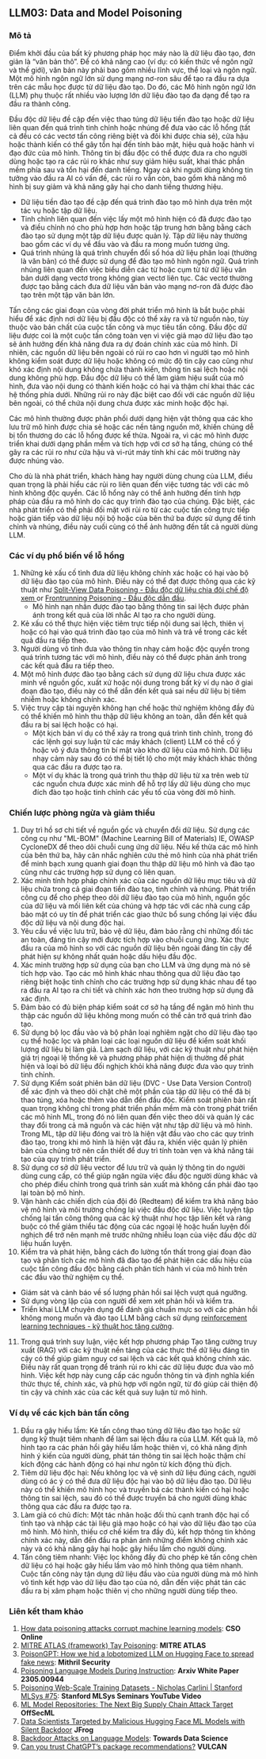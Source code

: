 ## LLM03: Data and Model Poisoning

### Mô tả

Điểm khởi đầu của bất kỳ phương pháp học máy nào là dữ liệu đào tạo, đơn giản là “văn bản thô”. Để có khả năng cao (ví dụ: có kiến ​​thức về ngôn ngữ và thế giới), văn bản này phải bao gồm nhiều lĩnh vực, thể loại và ngôn ngữ. Một mô hình ngôn ngữ lớn sử dụng mạng nơ-ron sâu để tạo ra đầu ra dựa trên các mẫu học được từ dữ liệu đào tạo. Do đó, các Mô hình ngôn ngữ lớn (LLM) phụ thuộc rất nhiều vào lượng lớn dữ liệu đào tạo đa dạng để tạo ra đầu ra thành công.

Đầu độc dữ liệu đề cập đến việc thao túng dữ liệu tiền đào tạo hoặc dữ liệu liên quan đến quá trình tinh chỉnh hoặc nhúng để đưa vào các lỗ hổng (tất cả đều có các vectơ tấn công riêng biệt và đôi khi được chia sẻ), cửa hậu hoặc thành kiến ​​có thể gây tổn hại đến tính bảo mật, hiệu quả hoặc hành vi đạo đức của mô hình. Thông tin bị đầu độc có thể được đưa ra cho người dùng hoặc tạo ra các rủi ro khác như suy giảm hiệu suất, khai thác phần mềm phía sau và tổn hại đến danh tiếng. Ngay cả khi người dùng không tin tưởng vào đầu ra AI có vấn đề, các rủi ro vẫn còn, bao gồm khả năng mô hình bị suy giảm và khả năng gây hại cho danh tiếng thương hiệu.

- Dữ liệu tiền đào tạo đề cập đến quá trình đào tạo mô hình dựa trên một tác vụ hoặc tập dữ liệu.
- Tinh chỉnh liên quan đến việc lấy một mô hình hiện có đã được đào tạo và điều chỉnh nó cho phù hợp hơn hoặc tập trung hơn bằng bằng cách đào tạo sử dụng một tập dữ liệu được quản lý. Tập dữ liệu này thường bao gồm các ví dụ về đầu vào và đầu ra mong muốn tương ứng.
- Quá trình nhúng là quá trình chuyển đổi số hóa dữ liệu phân loại (thường là văn bản) có thể được sử dụng để đào tạo mô hình ngôn ngữ. Quá trình nhúng liên quan đến việc biểu diễn các từ hoặc cụm từ từ dữ liệu văn bản dưới dạng vectơ trong không gian vectơ liên tục. Các vectơ thường được tạo bằng cách đưa dữ liệu văn bản vào mạng nơ-ron đã được đào tạo trên một tập văn bản lớn.

Tấn công các giai đoạn của vòng đời phát triển mô hình là bắt buộc phải hiểu để xác định nơi dữ liệu bị đầu độc có thể xảy ra và từ nguồn nào, tùy thuộc vào bản chất của cuộc tấn công và mục tiêu tấn công. Đầu độc dữ liệu được coi là một cuộc tấn công toàn vẹn vì việc giả mạo dữ liệu đào tạo sẽ ảnh hưởng đến khả năng đưa ra dự đoán chính xác của mô hình. Dĩ nhiên, các nguồn dữ liệu bên ngoài có rủi ro cao hơn vì người tạo mô hình không kiểm soát được dữ liệu hoặc không có mức độ tin cậy cao cũng như khó xác định nội dung không chứa thành kiến, thông tin sai lệch hoặc nội dung không phù hợp. Đầu độc dữ liệu có thể làm giảm hiệu suất của mô hình, đưa vào nội dung có thành kiến ​​hoặc có hại và thậm chí khai thác các hệ thống phía dưới. Những rủi ro này đặc biệt cao đối với các nguồn dữ liệu bên ngoài, có thể chứa nội dung chưa được xác minh hoặc độc hại.

Các mô hình thường được phân phối dưới dạng hiện vật thông qua các kho lưu trữ mô hình được chia sẻ hoặc các nền tảng nguồn mở, khiến chúng dễ bị tổn thương do các lỗ hổng được kế thừa. Ngoài ra, vì các mô hình được triển khai dưới dạng phần mềm và tích hợp với cơ sở hạ tầng, chúng có thể gây ra các rủi ro như cửa hậu và vi-rút máy tính khi các môi trường này được nhúng vào.

Cho dù là nhà phát triển, khách hàng hay người dùng chung của LLM, điều quan trọng là phải hiểu các rủi ro liên quan đến việc tương tác với các mô hình không độc quyền. Các lỗ hổng này có thể ảnh hưởng đến tính hợp pháp của đầu ra mô hình do các quy trình đào tạo của chúng. Đặc biệt, các nhà phát triển có thể phải đối mặt với rủi ro từ các cuộc tấn công trực tiếp hoặc gián tiếp vào dữ liệu nội bộ hoặc của bên thứ ba được sử dụng để tinh chỉnh và nhúng, điều này cuối cùng có thể ảnh hưởng đến tất cả người dùng LLM.

### Các ví dụ phổ biến về lỗ hổng

1.  Những kẻ xấu cố tình đưa dữ liệu không chính xác hoặc có hại vào bộ dữ liệu đào tạo của mô hình. Điều này có thể đạt được thông qua các kỹ thuật như [Split-View Data Poisoning - Đầu độc dữ liệu chia đôi chế độ xem ](https://github.com/GangGreenTemperTatum/speaking/blob/main/dc604/hacker-summer-camp-23/Ads%20_%20Poisoning%20Web%20Training%20Datasets%20_%20Flow%20Diagram%20-%20Exploit%201%20Split-View%20Data%20Poisoning.jpeg) or [Frontrunning Poisoning - Đầu độc dẫn đầu](https://github.com/GangGreenTemperTatum/speaking/blob/main/dc604/hacker-summer-camp-23/Ads%20_%20Poisoning%20Web%20Training%20Datasets%20_%20Flow%20Diagram%20-%20Exploit%202%20Frontrunning%20Data%20Poisoning.jpeg). 
    - Mô hình nạn nhân được đào tạo bằng thông tin sai lệch được phản ánh trong kết quả của lời nhắc AI tạo ra cho người dùng.
2. Kẻ xấu có thể thực hiện việc tiêm trực tiếp nội dung sai lệch, thiên vị hoặc có hại vào quá trình đào tạo của mô hình và trả về trong các kết quả đầu ra tiếp theo.
3. Người dùng vô tình đưa vào thông tin nhạy cảm hoặc độc quyền trong quá trình tương tác với mô hình, điều này có thể được phản ánh trong các kết quả đầu ra tiếp theo.
4. Một mô hình được đào tạo bằng cách sử dụng dữ liệu chưa được xác minh về nguồn gốc, xuất xứ hoặc nội dung trong bất kỳ ví dụ nào ở giai đoạn đào tạo, điều này có thể dẫn đến kết quả sai nếu dữ liệu bị tiêm nhiễm hoặc không chính xác.
5. Việc truy cập tài nguyên không hạn chế hoặc thử nghiệm không đầy đủ có thể khiến mô hình thu thập dữ liệu không an toàn, dẫn đến kết quả đầu ra bị sai lệch hoặc có hại.
   - Một kịch bản ví dụ có thể xảy ra trong quá trình tinh chỉnh, trong đó các lệnh gọi suy luận từ các máy khách (client) LLM có thể cố ý hoặc vô ý đưa thông tin bí mật vào kho dữ liệu của mô hình. Dữ liệu nhạy cảm này sau đó có thể bị tiết lộ cho một máy khách khác thông qua các đầu ra được tạo ra.
   - Một ví dụ khác là trong quá trình thu thập dữ liệu từ xa trên web từ các nguồn chưa được xác minh để hỗ trợ lấy dữ liệu dùng cho mục đích đào tạo hoặc tinh chỉnh các yếu tố của vòng đời mô hình.

### Chiến lược phòng ngừa và giảm thiểu

1. Duy trì hồ sơ chi tiết về nguồn gốc và chuyển đổi dữ liệu. Sử dụng các công cụ như "ML-BOM" (Machine Learning Bill of Materials) IE, OWASP CycloneDX để theo dõi chuỗi cung ứng dữ liệu. Nếu kế thừa các mô hình của bên thứ ba, hãy cân nhắc nghiên cứu thẻ mô hình của nhà phát triển để minh bạch xung quanh giai đoạn thu thập dữ liệu mô hình và đào tạo cũng như các trường hợp sử dụng có liên quan.
2. Xác minh tính hợp pháp chính xác của các nguồn dữ liệu mục tiêu và dữ liệu chứa trong cả giai đoạn tiền đào tạo, tinh chỉnh và nhúng. Phát triển công cụ để cho phép theo dõi dữ liệu đào tạo của mô hình, nguồn gốc của dữ liệu và mối liên kết của chúng và hợp tác với các nhà cung cấp bảo mật có uy tín để phát triển các giao thức bổ sung chống lại việc đầu độc dữ liệu và nội dung độc hại.
3. Yêu cầu về việc lưu trữ, bảo vệ dữ liệu, đảm bảo rằng chỉ những đối tác an toàn, đáng tin cậy mới được tích hợp vào chuỗi cung ứng. Xác thực đầu ra của mô hình so với các nguồn dữ liệu bên ngoài đáng tin cậy để phát hiện sự không nhất quán hoặc dấu hiệu đầu độc.
4. Xác minh trường hợp sử dụng của bạn cho LLM và ứng dụng mà nó sẽ tích hợp vào. Tạo các mô hình khác nhau thông qua dữ liệu đào tạo riêng biệt hoặc tinh chỉnh cho các trường hợp sử dụng khác nhau để tạo ra đầu ra AI tạo ra chi tiết và chính xác hơn theo trường hợp sử dụng đã xác định.
5. Đảm bảo có đủ biện pháp kiểm soát cơ sở hạ tầng để ngăn mô hình thu thập các nguồn dữ liệu không mong muốn có thể cản trở quá trình đào tạo.
6. Sử dụng bộ lọc đầu vào và bộ phân loại nghiêm ngặt cho dữ liệu đào tạo cụ thể hoặc lọc và phân loại các loại nguồn dữ liệu để kiểm soát khối lượng dữ liệu bị làm giả. Làm sạch dữ liệu, với các kỹ thuật như phát hiện giá trị ngoại lệ thống kê và phương pháp phát hiện dị thường để phát hiện và loại bỏ dữ liệu đối nghịch khỏi khả năng được đưa vào quy trình tinh chỉnh.
7. Sử dụng Kiểm soát phiên bản dữ liệu (DVC - Use Data Version Control) để xác định và theo dõi chặt chẽ một phần của tập dữ liệu có thể đã bị thao túng, xóa hoặc thêm vào dẫn đến đầu độc. Kiểm soát phiên bản rất quan trọng không chỉ trong phát triển phần mềm mà còn trong phát triển các mô hình ML, trong đó nó liên quan đến việc theo dõi và quản lý các thay đổi trong cả mã nguồn và các hiện vật như tập dữ liệu và mô hình. Trong ML, tập dữ liệu đóng vai trò là hiện vật đầu vào cho các quy trình đào tạo, trong khi mô hình là hiện vật đầu ra, khiến việc quản lý phiên bản của chúng trở nên cần thiết để duy trì tính toàn vẹn và khả năng tái tạo của quy trình phát triển.
8. Sử dụng cơ sở dữ liệu vector để lưu trữ và quản lý thông tin do người dùng cung cấp, có thể giúp ngăn ngừa việc đầu độc người dùng khác và cho phép điều chỉnh trong quá trình sản xuất mà không cần phải đào tạo lại toàn bộ mô hình.
9. Vận hành các chiến dịch của đội đỏ (Redteam) để kiểm tra khả năng bảo vệ mô hình và môi trường chống lại việc đầu độc dữ liệu. Việc luyện tập chống lại tấn công thông qua các kỹ thuật như học tập liên kết và ràng buộc có thể giảm thiểu tác động của các ngoại lệ hoặc huấn luyện đối nghịch để trở nên mạnh mẽ trước những nhiễu loạn của việc đầu độc dữ liệu huấn luyện.
10.  Kiểm tra và phát hiện, bằng cách đo lường tổn thất trong giai đoạn đào tạo và phân tích các mô hình đã đào tạo để phát hiện các dấu hiệu của cuộc tấn công đầu độc bằng cách phân tích hành vi của mô hình trên các đầu vào thử nghiệm cụ thể.
   - Giám sát và cảnh báo về số lượng phản hồi sai lệch vượt quá ngưỡng.
   - Sử dụng vòng lặp của con người để xem xét phản hồi và kiểm tra.
   - Triển khai LLM chuyên dụng để đánh giá chuẩn mực so với các phản hồi không mong muốn và đào tạo LLM bằng cách sử dụng [reinforcement learning techniques - kỹ thuật học tăng cường](https://wandb.ai/ayush-thakur/Intro-RLAIF/reports/An-Introduction-to-Training-LLMs-Using-Reinforcement-Learning-From-Human-Feedback-RLHF---VmlldzozMzYyNjcy).
11. Trong quá trình suy luận, việc kết hợp phương pháp Tạo tăng cường truy xuất (RAG) với các kỹ thuật nền tảng của các thực thể dữ liệu đáng tin cậy có thể giúp giảm nguy cơ sai lệch và các kết quả không chính xác. Điều này rất quan trọng để tránh rủi ro khi các dữ liệu được đưa vào mô hình. Việc kết hợp này cung cấp các nguồn thông tin và định nghĩa kiến thức thực tế, chính xác, và phù hợp với ngôn ngữ, từ đó giúp cải thiện độ tin cậy và chính xác của các kết quả suy luận từ mô hình.

### Ví dụ về các kịch bản tấn công

1. Đầu ra gây hiểu lầm: Kẻ tấn công thao túng dữ liệu đào tạo hoặc sử dụng kỹ thuật tiêm nhanh để làm sai lệch đầu ra của LLM. Kết quả là, mô hình tạo ra các phản hồi gây hiểu lầm hoặc thiên vị, có khả năng định hình ý kiến ​​của người dùng, phát tán thông tin sai lệch hoặc thậm chí kích động các hành động có hại như ngôn từ kích động thù địch.
2. Tiêm dữ liệu độc hại: Nếu không lọc và vệ sinh dữ liệu đúng cách, người dùng có ác ý có thể đưa dữ liệu độc hại vào bộ dữ liệu đào tạo. Dữ liệu này có thể khiến mô hình học và truyền bá các thành kiến ​​có hại hoặc thông tin sai lệch, sau đó có thể được truyền bá cho người dùng khác thông qua các đầu ra được tạo ra.
3. Làm giả có chủ đích: Một tác nhân hoặc đối thủ cạnh tranh độc hại cố tình tạo và nhập các tài liệu giả mạo hoặc có hại vào dữ liệu đào tạo của mô hình. Mô hình, thiếu cơ chế kiểm tra đầy đủ, kết hợp thông tin không chính xác này, dẫn đến đầu ra phản ánh những điểm không chính xác này và có khả năng gây hại hoặc gây hiểu lầm cho người dùng.
4. Tấn công tiêm nhanh: Việc lọc không đầy đủ cho phép kẻ tấn công chèn dữ liệu có hại hoặc gây hiểu lầm vào mô hình thông qua tiêm nhanh. Cuộc tấn công này tận dụng dữ liệu đầu vào của người dùng mà mô hình vô tình kết hợp vào dữ liệu đào tạo của nó, dẫn đến việc phát tán các đầu ra bị xâm phạm hoặc thiên vị cho những người dùng tiếp theo.
### Liên kết tham khảo

1. [How data poisoning attacks corrupt machine learning models](https://www.csoonline.com/article/3613932/how-data-poisoning-attacks-corrupt-machine-learning-models.html): **CSO Online**
2. [MITRE ATLAS (framework) Tay Poisoning](https://atlas.mitre.org/studies/AML.CS0009/): **MITRE ATLAS**
3. [PoisonGPT: How we hid a lobotomized LLM on Hugging Face to spread fake news](https://blog.mithrilsecurity.io/poisongpt-how-we-hid-a-lobotomized-llm-on-hugging-face-to-spread-fake-news/): **Mithril Security**
4. [Poisoning Language Models During Instruction](https://arxiv.org/abs/2305.00944): **Arxiv White Paper 2305.00944**
5.  [Poisoning Web-Scale Training Datasets - Nicholas Carlini | Stanford MLSys #75](https://www.youtube.com/watch?v=h9jf1ikcGyk): **Stanford MLSys Seminars YouTube Video**
6.  [ML Model Repositories: The Next Big Supply Chain Attack Target](https://www.darkreading.com/cloud-security/ml-model-repositories-next-big-supply-chain-attack-target) **OffSecML**
7.  [Data Scientists Targeted by Malicious Hugging Face ML Models with Silent Backdoor](https://jfrog.com/blog/data-scientists-targeted-by-malicious-hugging-face-ml-models-with-silent-backdoor/) **JFrog**
8.  [Backdoor Attacks on Language Models](https://towardsdatascience.com/backdoor-attacks-on-language-models-can-we-trust-our-models-weights-73108f9dcb1f): **Towards Data Science**
9.  [Can you trust ChatGPT’s package recommendations?](https://vulcan.io/blog/ai-hallucinations-package-risk) **VULCAN**
